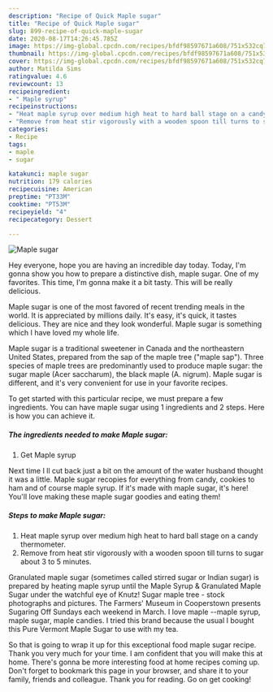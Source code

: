 ```yaml
---
description: "Recipe of Quick Maple sugar"
title: "Recipe of Quick Maple sugar"
slug: 899-recipe-of-quick-maple-sugar
date: 2020-08-17T14:26:45.785Z
image: https://img-global.cpcdn.com/recipes/bfdf98597671a608/751x532cq70/maple-sugar-recipe-main-photo.jpg
thumbnail: https://img-global.cpcdn.com/recipes/bfdf98597671a608/751x532cq70/maple-sugar-recipe-main-photo.jpg
cover: https://img-global.cpcdn.com/recipes/bfdf98597671a608/751x532cq70/maple-sugar-recipe-main-photo.jpg
author: Matilda Sims
ratingvalue: 4.6
reviewcount: 13
recipeingredient:
- " Maple syrup"
recipeinstructions:
- "Heat maple syrup over medium high heat to hard ball stage on a candy thermometer."
- "Remove from heat stir vigorously with a wooden spoon till turns to sugar about 3 to 5 minutes."
categories:
- Recipe
tags:
- maple
- sugar

katakunci: maple sugar 
nutrition: 179 calories
recipecuisine: American
preptime: "PT33M"
cooktime: "PT53M"
recipeyield: "4"
recipecategory: Dessert

---
```



![Maple sugar](https://img-global.cpcdn.com/recipes/bfdf98597671a608/751x532cq70/maple-sugar-recipe-main-photo.jpg)

Hey everyone, hope you are having an incredible day today. Today, I'm gonna show you how to prepare a distinctive dish, maple sugar. One of my favorites. This time, I'm gonna make it a bit tasty. This will be really delicious.

Maple sugar is one of the most favored of recent trending meals in the world. It is appreciated by millions daily. It's easy, it's quick, it tastes delicious. They are nice and they look wonderful. Maple sugar is something which I have loved my whole life.

Maple sugar is a traditional sweetener in Canada and the northeastern United States, prepared from the sap of the maple tree (&#34;maple sap&#34;). Three species of maple trees are predominantly used to produce maple sugar: the sugar maple (Acer saccharum), the black maple (A. nigrum). Maple sugar is different, and it&#39;s very convenient for use in your favorite recipes.


To get started with this particular recipe, we must prepare a few ingredients. You can have maple sugar using 1 ingredients and 2 steps. Here is how you can achieve it.

<!--inarticleads1-->

##### The ingredients needed to make Maple sugar:

1. Get  Maple syrup


Next time I ll cut back just a bit on the amount of the water husband thought it was a little. Maple sugar recopies for everything from candy, cookies to ham and of course maple syrup. If it&#39;s made with maple sugar, it&#39;s here! You&#39;ll love making these maple sugar goodies and eating them! 

<!--inarticleads2-->

##### Steps to make Maple sugar:

1. Heat maple syrup over medium high heat to hard ball stage on a candy thermometer.
1. Remove from heat stir vigorously with a wooden spoon till turns to sugar about 3 to 5 minutes.


Granulated maple sugar (sometimes called stirred sugar or Indian sugar) is prepared by heating maple syrup until the Maple Syrup &amp; Granulated Maple Sugar under the watchful eye of Knutz! Sugar maple tree - stock photographs and pictures. The Farmers&#39; Museum in Cooperstown presents Sugaring Off Sundays each weekend in March. I love maple --maple syrup, maple sugar, maple candies. I tried this brand because the usual I bought this Pure Vermont Maple Sugar to use with my tea. 

So that is going to wrap it up for this exceptional food maple sugar recipe. Thank you very much for your time. I am confident that you will make this at home. There's gonna be more interesting food at home recipes coming up. Don't forget to bookmark this page in your browser, and share it to your family, friends and colleague. Thank you for reading. Go on get cooking!
